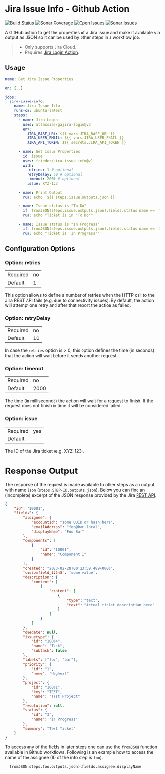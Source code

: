 # Jira Issue Info - Github Action

[![Build Status](https://img.shields.io/github/actions/workflow/status/frieder/jira-issue-info/ci-build.yml?label=Build%20Status)](https://github.com/frieder/jira-issue-info/actions/workflows/ci-build.yml)
[![Sonar Coverage](https://img.shields.io/sonar/coverage/frieder_jira-issue-info/main?server=https%3A%2F%2Fsonarcloud.io&label=Code%20Coverage)](https://sonarcloud.io/project/overview?id=frieder_jira-issue-info)
[![Open Issues](https://img.shields.io/github/issues-raw/frieder/jira-issue-info?label=Open%20Issues)](https://github.com/frieder/jira-issue-info/issues?q=is%3Aopen+is%3Aissue)
[![Sonar Issues](https://img.shields.io/sonar/violations/frieder_jira-issue-info/main?format=long&server=https%3A%2F%2Fsonarcloud.io&label=Sonar%20Violations)](https://sonarcloud.io/project/overview?id=frieder_jira-issue-info)

A GitHub action to get the properties of a Jira issue and make it available via output as JSON so it can be
used by other steps in a workflow job.

> -   Only supports Jira Cloud.
> -   Requires [Jira Login Action](https://github.com/marketplace/actions/jira-login).

## Usage

```yaml
name: Get Jira Issue Properties

on: [..]

jobs:
  jira-issue-info:
    name: Jira Issue Info
    runs-on: ubuntu-latest
    steps:
      - name: Jira Login
        uses: atlassian/gajira-login@v3
        env:
          JIRA_BASE_URL: ${{ vars.JIRA_BASE_URL }}
          JIRA_USER_EMAIL: ${{ vars.JIRA_USER_EMAIL }}
          JIRA_API_TOKEN: ${{ secrets.JIRA_API_TOKEN }}

      - name: Get Issue Properties
        id: issue
        uses: frieder/jira-issue-info@v1
        with:
          retries: 1 # optional
          retryDelay: 10 # optional
          timeout: 2000 # optional
          issue: XYZ-123

      - name: Print Output
        run: echo '${{ steps.issue.outputs.json }}'

      - name: Issue status is "To Do"
        if: fromJSON(steps.issue.outputs.json).fields.status.name == 'To Do'
        run: echo "Ticket is in 'To Do'"

      - name: Issue status is "In Progress"
        if: fromJSON(steps.issue.outputs.json).fields.status.name == 'In Progress'
        run: echo "Ticket is 'In Progress'"
```

## Configuration Options

### Option: retries

|          |     |
| :------- | :-- |
| Required | no  |
| Default  | 1   |

This option allows to define a number of retries when the HTTP call to the Jira REST API fails (e.g. due to
connectivity issues). By default, the action will attempt one retry and after that report the action as failed.

### Option: retryDelay

|          |     |
| :------- | :-- |
| Required | no  |
| Default  | 10  |

In case the `retries` option is > 0, this option defines the time (in seconds) that the action will wait
before it sends another request.

### Option: timeout

|          |      |
| :------- | :--- |
| Required | no   |
| Default  | 2000 |

The time (in milliseconds) the action will wait for a request to finish. If the request does not finish in
time it will be considered failed.

### Option: issue

|          |     |
| :------- | :-- |
| Required | yes |
| Default  |     |

The ID of the Jira ticket (e.g. XYZ-123).

# Response Output

The response of the request is made available to other steps as an output with name `json`
(`steps.STEP-ID.outputs.json`). Below you
can find an (incomplete) excerpt of the JSON response provided by the Jira
[REST API](https://developer.atlassian.com/cloud/jira/platform/rest/v3/api-group-issues/#api-rest-api-3-issue-issueidorkey-get).

```json
{
    "id": "10001",
    "fields": {
        "assignee": {
            "accountId": "some UUID or hash here",
            "emailAddress": "foo@bar.local",
            "displayName": "Foo Bar"
        },
        "components": [
            {
                "id": "10001",
                "name": "Component 1"
            }
        ],
        "created": "2023-02-28T00:23:59.489+0000",
        "customfield_12345": "some value",
        "description": {
            "content": [
                {
                    "content": [
                        {
                            "type": "text",
                            "text": "Actual ticket description here"
                        }
                    ]
                }
            ]
        },
        "duedate": null,
        "issuetype": {
            "id": "10004",
            "name": "Task",
            "subtask": false
        },
        "labels": ["foo", "bar"],
        "priority": {
            "id": "1",
            "name": "Highest"
        },
        "project": {
            "id": "10001",
            "key": "TEST",
            "name": "Test Project"
        },
        "resolution": null,
        "status": {
            "id": "3",
            "name": "In Progress"
        },
        "summary": "Test Ticket"
    }
}
```

To access any of the fields in later steps one can use the `fromJSON` function available in Github
workflows. Following is an example how to access the name of the assignee (ID of the info step is `foo`).
```
  fromJSON(steps.foo.outputs.json).fields.assignee.displayName
```
